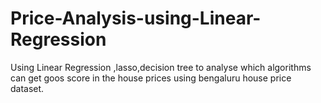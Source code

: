 # Price-Analysis-using-Linear-Regression
Using Linear Regression ,lasso,decision tree to analyse which algorithms can get goos score in the house prices using bengaluru house price dataset.
